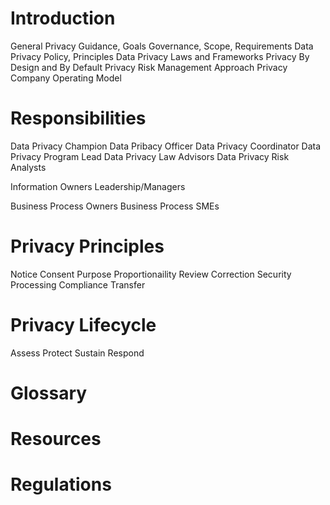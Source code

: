 # Introduction

General Privacy Guidance, Goals
Governance, Scope, Requirements
Data Privacy Policy, Principles
Data Privacy Laws and Frameworks
Privacy By Design and By Default
Privacy Risk Management Approach
Privacy Company Operating Model

# Responsibilities

Data Privacy Champion
Data Pribacy Officer
Data Privacy Coordinator
Data Privacy Program Lead
Data Privacy Law Advisors
Data Privacy Risk Analysts

Information Owners
Leadership/Managers

Business Process Owners
Business Process SMEs


# Privacy Principles

Notice
Consent
Purpose
Proportionaility
Review
Correction
Security
Processing
Compliance
Transfer

# Privacy Lifecycle

Assess
Protect
Sustain
Respond

# Glossary

# Resources

# Regulations
